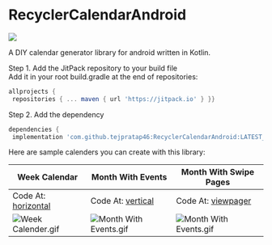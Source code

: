 
# RecyclerCalendarAndroid  
  
[![](https://jitpack.io/v/tejpratap46/RecyclerCalendarAndroid.svg)](https://jitpack.io/#tejpratap46/RecyclerCalendarAndroid)  
  
A DIY calendar generator library for android written in Kotlin.  
  
Step 1. Add the JitPack repository to your build file  
Add it in your root build.gradle at the end of repositories:  
```gradle  
allprojects {  
 repositories { ... maven { url 'https://jitpack.io' } }}  
```  
  
Step 2. Add the dependency  
```gradle  
dependencies {  
 implementation 'com.github.tejpratap46:RecyclerCalendarAndroid:LATEST_RELEASE_TAG'}  
```  
Here are sample calenders you can create with this library:  

| Week Calendar | Month With Events | Month With Swipe Pages |
| -- | -- | -- |
| Code At: [horizontal](https://github.com/tejpratap46/RecyclerCalendarAndroid/tree/master/app/src/main/java/com/tejpratapsingh/recyclercalendaractivity/horizontal) | Code At: [vertical](https://github.com/tejpratap46/RecyclerCalendarAndroid/tree/master/app/src/main/java/com/tejpratapsingh/recyclercalendaractivity/vertical) | Code At: [viewpager](https://github.com/tejpratap46/RecyclerCalendarAndroid/tree/master/app/src/main/java/com/tejpratapsingh/recyclercalendaractivity/viewpager)
| ![Week Calender.gif](https://raw.githubusercontent.com/tejpratap46/RecyclerCalendarAndroid/master/sample_images/week_example.gif) | ![Month With Events.gif](https://raw.githubusercontent.com/tejpratap46/RecyclerCalendarAndroid/master/sample_images/month_vertical.gif) | ![Month With Events.gif](https://raw.githubusercontent.com/tejpratap46/RecyclerCalendarAndroid/master/sample_images/progress_sample.gif) |
